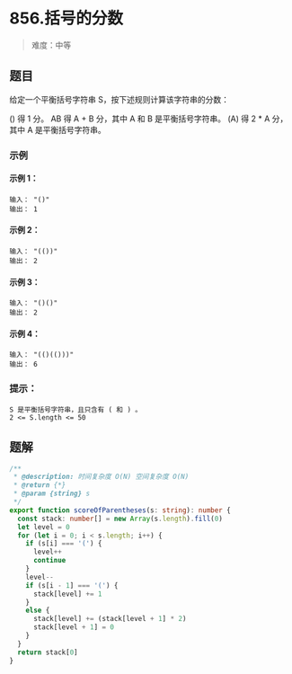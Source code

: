 # 856.括号的分数

> 难度：中等

## 题目

给定一个平衡括号字符串 S，按下述规则计算该字符串的分数：

() 得 1 分。
AB 得 A + B 分，其中 A 和 B 是平衡括号字符串。
(A) 得 2 * A 分，其中 A 是平衡括号字符串。

### 示例

#### 示例 1：

```
输入： "()"
输出： 1
```

#### 示例 2：

```
输入： "(())"
输出： 2
```

#### 示例 3：

```
输入： "()()"
输出： 2
```

#### 示例 4：

```
输入： "(()(()))"
输出： 6
```

### 提示：

```
S 是平衡括号字符串，且只含有 ( 和 ) 。
2 <= S.length <= 50
```

## 题解

```ts
/**
 * @description: 时间复杂度 O(N) 空间复杂度 O(N)
 * @return {*}
 * @param {string} s
 */
export function scoreOfParentheses(s: string): number {
  const stack: number[] = new Array(s.length).fill(0)
  let level = 0
  for (let i = 0; i < s.length; i++) {
    if (s[i] === '(') {
      level++
      continue
    }
    level--
    if (s[i - 1] === '(') {
      stack[level] += 1
    }
    else {
      stack[level] += (stack[level + 1] * 2)
      stack[level + 1] = 0
    }
  }
  return stack[0]
}
```
